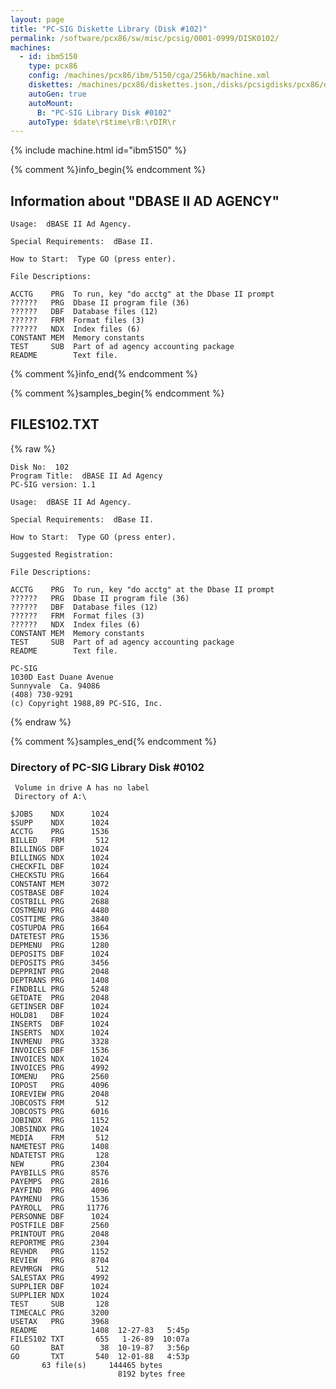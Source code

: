 ```yaml
---
layout: page
title: "PC-SIG Diskette Library (Disk #102)"
permalink: /software/pcx86/sw/misc/pcsig/0001-0999/DISK0102/
machines:
  - id: ibm5150
    type: pcx86
    config: /machines/pcx86/ibm/5150/cga/256kb/machine.xml
    diskettes: /machines/pcx86/diskettes.json,/disks/pcsigdisks/pcx86/diskettes.json
    autoGen: true
    autoMount:
      B: "PC-SIG Library Disk #0102"
    autoType: $date\r$time\rB:\rDIR\r
---
```


{% include machine.html id="ibm5150" %}

{% comment %}info_begin{% endcomment %}

## Information about "DBASE II AD AGENCY"

    Usage:  dBASE II Ad Agency.
    
    Special Requirements:  dBase II.
    
    How to Start:  Type GO (press enter).
    
    File Descriptions:
    
    ACCTG    PRG  To run, key "do acctg" at the Dbase II prompt
    ??????   PRG  Dbase II program file (36)
    ??????   DBF  Database files (12)
    ??????   FRM  Format files (3)
    ??????   NDX  Index files (6)
    CONSTANT MEM  Memory constants
    TEST     SUB  Part of ad agency accounting package
    README        Text file.
{% comment %}info_end{% endcomment %}

{% comment %}samples_begin{% endcomment %}

## FILES102.TXT

{% raw %}
```
Disk No:  102
Program Title:  dBASE II Ad Agency
PC-SIG version: 1.1

Usage:  dBASE II Ad Agency.

Special Requirements:  dBase II.

How to Start:  Type GO (press enter).

Suggested Registration:

File Descriptions:

ACCTG    PRG  To run, key "do acctg" at the Dbase II prompt
??????   PRG  Dbase II program file (36)
??????   DBF  Database files (12)
??????   FRM  Format files (3)
??????   NDX  Index files (6)
CONSTANT MEM  Memory constants
TEST     SUB  Part of ad agency accounting package
README        Text file.

PC-SIG
1030D East Duane Avenue
Sunnyvale  Ca. 94086
(408) 730-9291
(c) Copyright 1988,89 PC-SIG, Inc.

```
{% endraw %}

{% comment %}samples_end{% endcomment %}

### Directory of PC-SIG Library Disk #0102

     Volume in drive A has no label
     Directory of A:\

    $JOBS    NDX      1024
    $SUPP    NDX      1024
    ACCTG    PRG      1536
    BILLED   FRM       512
    BILLINGS DBF      1024
    BILLINGS NDX      1024
    CHECKFIL DBF      1024
    CHECKSTU PRG      1664
    CONSTANT MEM      3072
    COSTBASE DBF      1024
    COSTBILL PRG      2688
    COSTMENU PRG      4480
    COSTTIME PRG      3840
    COSTUPDA PRG      1664
    DATETEST PRG      1536
    DEPMENU  PRG      1280
    DEPOSITS DBF      1024
    DEPOSITS PRG      3456
    DEPPRINT PRG      2048
    DEPTRANS PRG      1408
    FINDBILL PRG      5248
    GETDATE  PRG      2048
    GETINSER DBF      1024
    HOLD81   DBF      1024
    INSERTS  DBF      1024
    INSERTS  NDX      1024
    INVMENU  PRG      3328
    INVOICES DBF      1536
    INVOICES NDX      1024
    INVOICES PRG      4992
    IOMENU   PRG      2560
    IOPOST   PRG      4096
    IOREVIEW PRG      2048
    JOBCOSTS FRM       512
    JOBCOSTS PRG      6016
    JOBINDX  PRG      1152
    JOBSINDX PRG      1024
    MEDIA    FRM       512
    NAMETEST PRG      1408
    NDATETST PRG       128
    NEW      PRG      2304
    PAYBILLS PRG      8576
    PAYEMPS  PRG      2816
    PAYFIND  PRG      4096
    PAYMENU  PRG      1536
    PAYROLL  PRG     11776
    PERSONNE DBF      1024
    POSTFILE DBF      2560
    PRINTOUT PRG      2048
    REPORTME PRG      2304
    REVHDR   PRG      1152
    REVIEW   PRG      8704
    REVMRGN  PRG       512
    SALESTAX PRG      4992
    SUPPLIER DBF      1024
    SUPPLIER NDX      1024
    TEST     SUB       128
    TIMECALC PRG      3200
    USETAX   PRG      3968
    README            1408  12-27-83   5:45p
    FILES102 TXT       655   1-26-89  10:07a
    GO       BAT        38  10-19-87   3:56p
    GO       TXT       540  12-01-88   4:53p
           63 file(s)     144465 bytes
                            8192 bytes free
